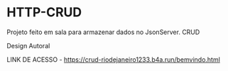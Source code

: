 # HTTP-CRUD

Projeto feito em sala para armazenar dados no JsonServer.
CRUD

Design Autoral

LINK DE ACESSO - https://crud-riodejaneiro1233.b4a.run/bemvindo.html

